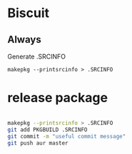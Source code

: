# Biscuit

## Always

Generate .SRCINFO

`makepkg --printsrcinfo > .SRCINFO`


# release package 

``` bash

makepkg --printsrcinfo > .SRCINFO
git add PKGBUILD .SRCINFO
git commit -m "useful commit message"
git push aur master

```